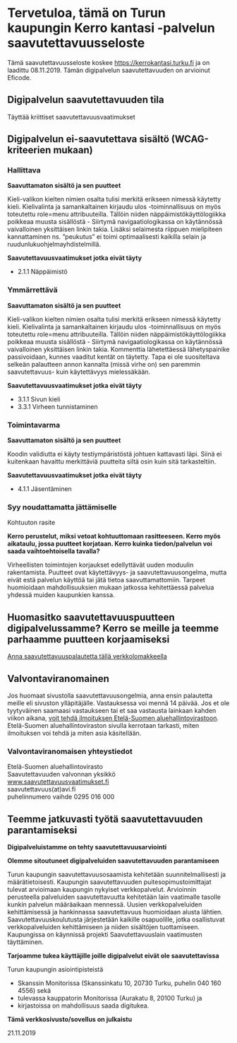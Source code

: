 # Tervetuloa, tämä on Turun kaupungin Kerro kantasi -palvelun saavutettavuusseloste

Tämä saavutettavuusseloste koskee https://kerrokantasi.turku.fi ja on laadittu 08.11.2019. Tämän digipalvelun saavutettavuuden on arvioinut Eficode.

## Digipalvelun saavutettavuuden tila

Täyttää kriittiset saavutettavuusvaatimukset

## Digipalvelun ei-saavutettava sisältö (WCAG-kriteerien mukaan)

### Hallittava

**Saavuttamaton sisältö ja sen puutteet**

Kieli-valikon kielten nimien osalta tulisi merkitä erikseen nimessä käytetty kieli. Kielivalinta ja samankaltainen kirjaudu ulos -toiminnallisuus on myös toteutettu role=menu attribuuteilla. Tällöin niiden näppäimistökäyttölogiikka poikkeaa muusta sisällöstä - Siirtymä navigaatiologikassa on käytännössä vaivalloinen yksittäisen linkin takia. Lisäksi selaimesta riippuen mielipiteen kannattaminen ns. ”peukutus” ei toimi optimaalisesti kaikilla selain ja ruudunlukuohjelmayhdistelmillä.

**Saavutettavuusvaatimukset jotka eivät täyty**

- 2.1.1 Näppäimistö

### Ymmärrettävä

**Saavuttamaton sisältö ja sen puutteet**

Kieli-valikon kielten nimien osalta tulisi merkitä erikseen nimessä käytetty kieli. Kielivalinta ja samankaltainen kirjaudu ulos -toiminnallisuus on myös toteutettu role=menu attribuuteilla. Tällöin niiden näppäimistökäyttölogiikka poikkeaa muusta sisällöstä - Siirtymä navigaatiologikassa on käytännössä vaivalloinen yksittäisen linkin takia. Kommenttia lähetettäessä lähetyspainike passivoidaan, kunnes vaaditut kentät on täytetty. Tapa ei ole suositeltava selkeän palautteen annon kannalta (missä virhe on) sen paremmin saavutettavuus- kuin käytettävyys mielessäkään.

**Saavutettavuusvaatimukset jotka eivät täyty**

- 3.1.1 Sivun kieli
- 3.3.1 Virheen tunnistaminen

### Toimintavarma

**Saavuttamaton sisältö ja sen puutteet**

Koodin validiutta ei käyty testiympäristöstä johtuen kattavasti läpi. Siinä ei kuitenkaan havaittu merkittäviä puutteita siltä osin kuin sitä tarkasteltiin.

**Saavutettavuusvaatimukset jotka eivät täyty**

- 4.1.1 Jäsentäminen

### **Syy noudattamatta jättämiselle**

Kohtuuton rasite

**Kerro perustelut, miksi vetoat kohtuuttomaan rasitteeseen. Kerro myös aikataulu, jossa puutteet korjataan. Kerro kuinka tiedon/palvelun voi saada vaihtoehtoisella tavalla?**

Virheellisten toimintojen korjaukset edellyttävät uuden moduulin rakentamista. Puutteet ovat käytettävyys- ja saavutettavuusongelma, mutta eivät estä palvelun käyttöä tai jätä tietoa saavuttamattomiin. Tarpeet huomioidaan mahdollisuuksien mukaan jatkossa kehitettäessä palvelua yhdessä muiden kaupunkien kanssa.

## Huomasitko saavutettavuuspuutteen digipalvelussamme? Kerro se meille ja teemme parhaamme puutteen korjaamiseksi

[Anna saavutettavuuspalautetta tällä verkkolomakkeella](https://opaskartta.turku.fi/eFeedback/fi/Feedback/87/1047)

## Valvontaviranomainen

Jos huomaat sivustolla saavutettavuusongelmia, anna ensin palautetta meille eli sivuston ylläpitäjälle. Vastauksessa voi mennä 14 päivää. Jos et ole tyytyväinen saamaasi vastaukseen tai et saa vastausta lainkaan kahden viikon aikana, [voit tehdä ilmoituksen Etelä-Suomen aluehallintovirastoon](https://www.saavutettavuusvaatimukset.fi/oikeutesi/). Etelä-Suomen aluehallintoviraston sivulla kerrotaan tarkasti, miten ilmoituksen voi tehdä ja miten asia käsitellään.

### Valvontaviranomaisen yhteystiedot

Etelä-Suomen aluehallintovirasto  
Saavutettavuuden valvonnan yksikkö  
www.saavutettavuusvaatimukset.fi  
saavutettavuus(at)avi.fi  
puhelinnumero vaihde 0295 016 000

## Teemme jatkuvasti työtä saavutettavuuden parantamiseksi

**Digipalveluistamme on tehty saavutettavuusarviointi**

**Olemme sitoutuneet digipalveluiden saavutettavuuden parantamiseen**

Turun kaupungin saavutettavuusosaamista kehitetään suunnitelmallisesti ja määrätietoisesti. Kaupungin saavutettavuuden puitesopimustoimittajat tulevat arvioimaan kaupungin nykyiset verkkopalvelut. Arvioinnin perusteella palveluiden saavutettavuutta kehitetään lain vaatimalle tasolle kunkin palvelun määräaikaan mennessä. Uusien verkkopalveluiden kehittämisessä ja hankinnassa saavutettavuus huomioidaan alusta lähtien. Saavutettavuuskoulutusta järjestetään kaikille osapuolille, jotka osallistuvat verkkopalveluiden kehittämiseen ja niiden sisältöjen tuottamiseen. Kaupungissa on käynnissä projekti Saavutettavuuslain vaatimusten täyttäminen.

**Tarjoamme tukea käyttäjille joille digipalvelut eivät ole saavutettavissa**

Turun kaupungin asiointipisteistä

- Skanssin Monitorissa (Skanssinkatu 10, 20730 Turku, puhelin 040 160 4556) sekä
- tulevassa kauppatorin Monitorissa (Aurakatu 8, 20100 Turku) ja
- kirjastoissa on mahdollisuus saada digitukea.

**Tämä verkkosivusto/sovellus on julkaistu**

21.11.2019

